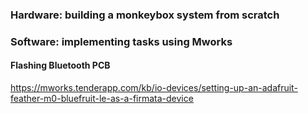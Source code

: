 ### Hardware: building a monkeybox system from scratch

### Software: implementing tasks using Mworks



#### Flashing Bluetooth PCB
https://mworks.tenderapp.com/kb/io-devices/setting-up-an-adafruit-feather-m0-bluefruit-le-as-a-firmata-device
